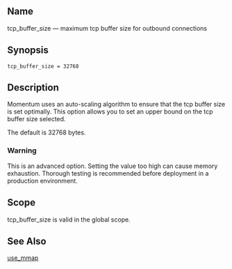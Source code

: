 <a name="conf.ref.tcp_buffer_size"></a>
## Name

tcp_buffer_size — maximum tcp buffer size for outbound connections

## Synopsis

`tcp_buffer_size = 32768`

<a name="idp26825696"></a>
## Description

Momentum uses an auto-scaling algorithm to ensure that the tcp buffer size is set optimally. This option allows you to set an upper bound on the tcp buffer size selected.

The default is 32768 bytes.

### Warning

This is an advanced option. Setting the value too high can cause memory exhaustion. Thorough testing is recommended before deployment in a production environment.

<a name="idp26829200"></a>
## Scope

tcp_buffer_size is valid in the global scope.

<a name="idp26831040"></a>
## See Also

[use_mmap](conf.ref.use_mmap "use_mmap")
